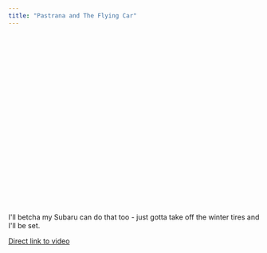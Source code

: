 ```yaml
---
title: "Pastrana and The Flying Car"
---
```

<p><object width="425" height="344"><param name="movie" value="https://www.youtube.com/v/L5N7R9Wbe_E&rel=0&color1=0xb1b1b1&color2=0xcfcfcf&hl=en_US&feature=player_embedded&fs=1"></param><param name="allowFullScreen" value="true"></param><param name="allowScriptAccess" value="always"></param><embed src="https://www.youtube.com/v/L5N7R9Wbe_E&rel=0&color1=0xb1b1b1&color2=0xcfcfcf&hl=en_US&feature=player_embedded&fs=1" type="application/x-shockwave-flash" allowfullscreen="true" allowScriptAccess="always" width="425" height="344"></embed></object></p>
<p>I'll betcha my Subaru can do that too - just gotta take off the winter tires and I'll be set.</p>
<p><a href="https://www.youtube.com/watch?v=L5N7R9Wbe_E&feature=player_embedded">Direct link to video</a></p>
